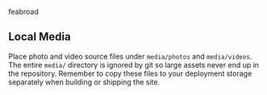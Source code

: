 feabroad

## Local Media

Place photo and video source files under `media/photos` and `media/videos`. The entire `media/` directory is ignored by git so large assets never end up in the repository. Remember to copy these files to your deployment storage separately when building or shipping the site.
